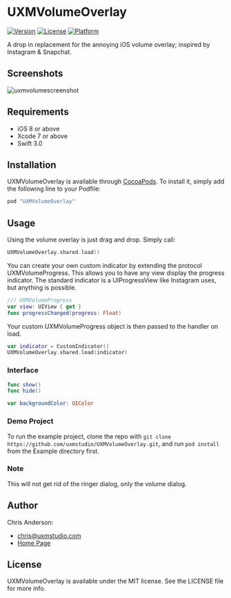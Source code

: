 # UXMVolumeOverlay

[![Version](https://img.shields.io/cocoapods/v/UXMVolumeOverlay.svg?style=flat)](http://cocoapods.org/pods/UXMVolumeOverlay)
[![License](https://img.shields.io/cocoapods/l/UXMVolumeOverlay.svg?style=flat)](http://cocoapods.org/pods/UXMVolumeOverlay)
[![Platform](https://img.shields.io/cocoapods/p/UXMVolumeOverlay.svg?style=flat)](http://cocoapods.org/pods/UXMVolumeOverlay)

A drop in replacement for the annoying iOS volume overlay; inspired by Instagram & Snapchat.

## Screenshots
![uxmvolumescreenshot](https://uxmstudio.com/public/images/github/volume_display.png)

## Requirements
- iOS 8 or above
- Xcode 7 or above
- Swift 3.0

## Installation

UXMVolumeOverlay is available through [CocoaPods](http://cocoapods.org). To install
it, simply add the following line to your Podfile:

```ruby
pod "UXMVolumeOverlay"
```

## Usage
Using the volume overlay is just drag and drop. Simply call:
```swift
UXMVolumeOverlay.shared.load()
```

You can create your own custom indicator by extending the protocol UXMVolumeProgress. This allows you to have any view display the progress indicator. The standard indicator is a UIProgressView like Instagram uses, but anything is possible.

```swift
/// UXMVolumeProgress
var view: UIView { get }
func progressChanged(progress: Float)
```

Your custom UXMVolumeProgress object is then passed to the handler on load.
```swift
var indicator = CustomIndicator()
UXMVolumeOverlay.shared.load(indicator)
```

### Interface
```swift
func show()
func hide()

var backgroundColor: UIColor
```

### Demo Project
To run the example project, clone the repo with `git clone https://github.com/uxmstudio/UXMVolumeOverlay.git`, and run `pod install` from the Example directory first.

### Note
This will not get rid of the ringer dialog, only the volume dialog.

## Author
Chris Anderson:
- chris@uxmstudio.com
- [Home Page](http://uxmstudio.com)


## License

UXMVolumeOverlay is available under the MIT license. See the LICENSE file for more info.
